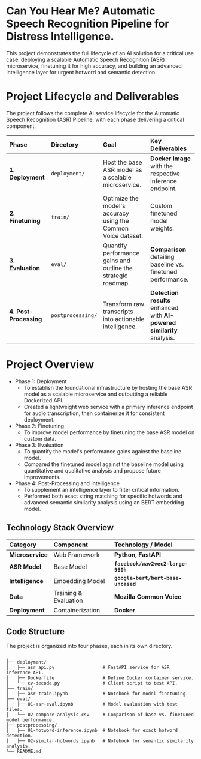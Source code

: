 # Can You Hear Me? Automatic Speech Recognition Pipeline for Distress Intelligence.

This project demonstrates the full lifecycle of an AI solution for a critical use case: deploying a scalable Automatic Speech Recognition (ASR) microservice, finetuning it for high accuracy, and building an advanced intelligence layer for urgent hotword and semantic detection.

# Project Lifecycle and Deliverables
The project follows the complete AI service lifecycle for the Automatic Speech Recognition (ASR) Pipeline, with each phase delivering a critical component.

| Phase | Directory | Goal | Key Deliverables |
| :--- | :--- | :--- | :--- |
| **1. Deployment** | `deployment/` | Host the base ASR model as a scalable microservice. | **Docker Image** with the respective inference endpoint. |
| **2. Finetuning** | `train/` | Optimize the model's accuracy using the Common Voice dataset. | Custom finetuned model weights. |
| **3. Evaluation** | `eval/` | Quantify performance gains and outline the strategic roadmap. | **Comparison** detailing baseline vs. finetuned performance. |
| **4. Post-Processing** | `postprocessing/` | Transform raw transcripts into actionable intelligence. | **Detection results** enhanced with **AI-powered similarity** analysis. |

# Project Overview
- Phase 1: Deployment 
    - To establish the foundational infrastructure by hosting the base ASR model as a scalable microservice and outputting a reliable Dockerized API.
    - Created a lightweight web service with a primary inference endpoint for audio transcription, then containerize it for consistent deployment.
- Phase 2: Finetuning 
    - To improve model performance by finetuning the base ASR model on custom data.
- Phase 3: Evaluation 
    - To quantify the model's performance gains against the baseline model.
    - Compared the finetuned model against the baseline model using quantitative and qualitative analysis and propose future improvements.
- Phase 4: Post-Processing and Intelligence 
    - To supplement an intelligence layer to filter critical information.
    - Performed both exact string matching for specific hotwords and advanced semantic similarity analysis using an BERT embedding model.

## Technology Stack Overview

| Category | Component | Technology / Model |
| :--- | :--- | :--- |
| **Microservice** | Web Framework | **Python, FastAPI** |
| **ASR Model** | Base Model | **`facebook/wav2vec2-large-960h`** |
| **Intelligence** | Embedding Model | **`google-bert/bert-base-uncased`** |
| **Data** | Training & Evaluation | **Mozilla Common Voice** |
| **Deployment** | Containerization | **Docker** |

## Code Structure
The project is organized into four phases, each in its own directory.

```
.
├── deployment/
│   ├── asr_api.py                  # FastAPI service for ASR inference API.
│   ├── Dockerfile                  # Define Docker container service.
│   └── cv-decode.py                # Client script to test API.
├── train/
│   ├── asr-train.ipynb             # Notebook for model finetuning.
├── eval/
│   ├── 01-asr-eval.ipynb           # Model evaluation with test files.
│   └── 02-compare-analysis.csv     # Comparison of base vs. finetuned model performance.
├── postprocessing/
│   ├── 01-hotword-inference.ipynb  # Notebook for exact hotword detection.
│   ├── 02-similar-hotwords.ipynb   # Notebook for semantic similarity analysis.
└── README.md
```

